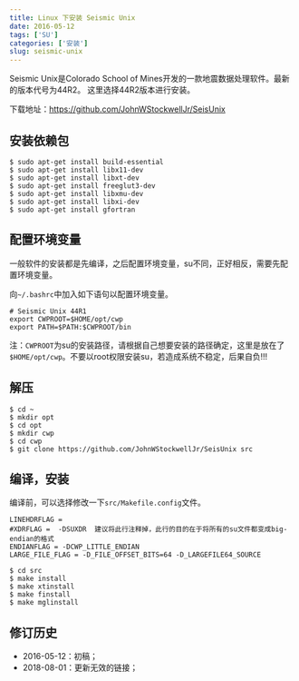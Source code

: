 ```yaml
---
title: Linux 下安装 Seismic Unix
date: 2016-05-12
tags: ['SU']
categories: ['安装']
slug: seismic-unix
---
```


Seismic Unix是Colorado School of Mines开发的一款地震数据处理软件。最新的版本代号为44R2。
这里选择44R2版本进行安装。

下载地址：https://github.com/JohnWStockwellJr/SeisUnix

## 安装依赖包

``` {.console}
$ sudo apt-get install build-essential
$ sudo apt-get install libx11-dev
$ sudo apt-get install libxt-dev
$ sudo apt-get install freeglut3-dev  
$ sudo apt-get install libxmu-dev
$ sudo apt-get install libxi-dev
$ sudo apt-get install gfortran
```

## 配置环境变量

一般软件的安装都是先编译，之后配置环境变量，su不同，正好相反，需要先配置环境变量。

向`~/.bashrc`中加入如下语句以配置环境变量。

``` {.bash}
# Seismic Unix 44R1
export CWPROOT=$HOME/opt/cwp
export PATH=$PATH:$CWPROOT/bin
```

注：`CWPROOT`为su的安装路径，请根据自己想要安装的路径确定，这里是放在了`$HOME/opt/cwp`。不要以root权限安装su，若造成系统不稳定，后果自负!!!

## 解压
```
$ cd ~
$ mkdir opt
$ cd opt
$ mkdir cwp
$ cd cwp
$ git clone https://github.com/JohnWStockwellJr/SeisUnix src
```

## 编译，安装
编译前，可以选择修改一下`src/Makefile.config`文件。
```{.makefile}
LINEHDRFLAG =
#XDRFLAG =  -DSUXDR  建议将此行注释掉，此行的目的在于将所有的su文件都变成big-endian的格式
ENDIANFLAG = -DCWP_LITTLE_ENDIAN
LARGE_FILE_FLAG = -D_FILE_OFFSET_BITS=64 -D_LARGEFILE64_SOURCE
```
``` {.console}
$ cd src
$ make install
$ make xtinstall
$ make finstall
$ make mglinstall
```

## 修订历史
- 2016-05-12：初稿；
- 2018-08-01：更新无效的链接；



